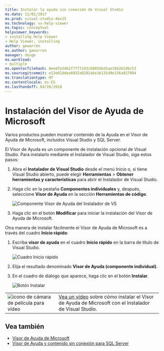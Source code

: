 ```yaml
---
title: Instalar la ayuda sin conexión de Visual Studio
ms.date: 11/01/2017
ms.prod: visual-studio-dev15
ms.technology: vs-help-viewer
ms.topic: conceptual
helpviewer_keywords:
- installing Help Viewer
- Help Viewer, installing
author: gewarren
ms.author: gewarren
manager: douge
ms.workload:
- multiple
ms.openlocfilehash: 6eedfe24b1f7ff7243cb9856bd1ae1942b1dbc53
ms.sourcegitcommit: e13e61ddea6032a8282abe16131d9e136a927984
ms.translationtype: HT
ms.contentlocale: es-ES
ms.lasthandoff: 04/26/2018
---
```

# <a name="microsoft-help-viewer-installation"></a>Instalación del Visor de Ayuda de Microsoft

Varios productos pueden mostrar contenido de la Ayuda en el Visor de Ayuda de Microsoft, incluidos Visual Studio y SQL Server.

El Visor de Ayuda es un componente de instalación opcional de Visual Studio. Para instalarlo mediante el Instalador de Visual Studio, siga estos pasos:

1. Abra el **Instalador de Visual Studio** desde el menú Inicio o, si tiene Visual Studio abierto, puede elegir **Herramientas** > **Obtener herramientas y características** para abrir el Instalador de Visual Studio.

1. Haga clic en la pestaña **Componentes individuales** y, después, seleccione **Visor de Ayuda** en la sección **Herramientas de código**.

   ![Componente Visor de Ayuda del Instalador de VS](media/help_viewer_vs_installer.png)

1. Haga clic en el botón **Modificar** para iniciar la instalación del Visor de Ayuda de Microsoft.

Otra manera de instalar fácilmente el Visor de Ayuda de Microsoft es a través del cuadro **Inicio rápido**:

1. Escriba **visor de ayuda** en el cuadro **Inicio rápido** en la barra de título de Visual Studio.

   ![Cuadro Inicio rápido](media/help_viewer_quick_launch.png)

1. Elija el resultado denominado **Visor de Ayuda (componente individual)**.

1. En el cuadro de diálogo que aparece, haga clic en el botón **Instalar**.

   ![Botón Instalar](media/help_viewer_install.png)

|         |         |
|---------|---------|
|  ![icono de cámara de película para vídeo](../install/media/video-icon.png "Ver un vídeo")  |  [Vea un vídeo](https://mva.microsoft.com/en-us/training-courses/getting-started-with-visual-studio-2017-17798?l=ZMfaVID6D_7411787171) sobre cómo instalar el Visor de Ayuda de Microsoft con el Instalador de Visual Studio. |

## <a name="see-also"></a>Vea también

- [Visor de Ayuda de Microsoft](../ide/microsoft-help-viewer.md)
- [Visor de Ayuda y contenido sin conexión para SQL Server](/sql/sql-server/sql-server-help-installation)